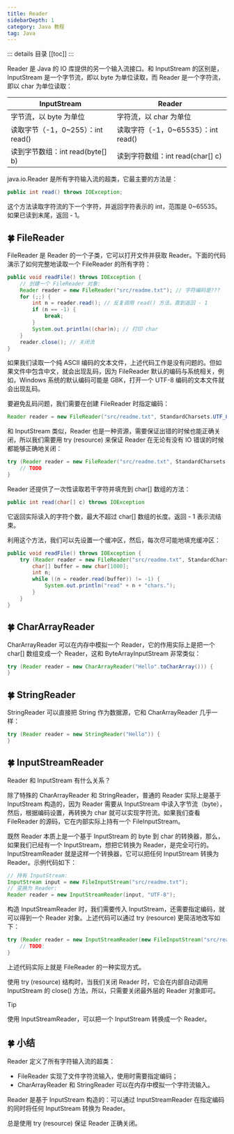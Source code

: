 ```yaml
---
title: Reader
sidebarDepth: 1
category: Java 教程
tag: Java
---
```


::: details 目录
[[toc]]
:::


Reader 是 Java 的 IO 库提供的另一个输入流接口。和 InputStream 的区别是，InputStream 是一个字节流，即以 byte 为单位读取，而 Reader 是一个字符流，即以 char 为单位读取：

| InputStream | Reader | 
| -- | -- |  
| 字节流，以 byte 为单位 | 字符流，以 char 为单位 | 
| 读取字节（-1，0~255）：int read() | 读取字符（-1，0~65535）：int read() | 
| 读到字节数组：int read(byte[] b) | 读到字符数组：int read(char[] c) | 


java.io.Reader 是所有字符输入流的超类，它最主要的方法是：

```java
public int read() throws IOException;
```

这个方法读取字符流的下一个字符，并返回字符表示的 int，范围是 0~65535。如果已读到末尾，返回 - 1。

## 🍀 FileReader

FileReader 是 Reader 的一个子类，它可以打开文件并获取 Reader。下面的代码演示了如何完整地读取一个 FileReader 的所有字符：


```java
public void readFile() throws IOException {
    // 创建一个 FileReader 对象:
    Reader reader = new FileReader("src/readme.txt"); // 字符编码是???
    for (;;) {
        int n = reader.read(); // 反复调用 read() 方法，直到返回 - 1
        if (n == -1) {
            break;
        }
        System.out.println((char)n); // 打印 char
    }
    reader.close(); // 关闭流
}
```

如果我们读取一个纯 ASCII 编码的文本文件，上述代码工作是没有问题的。但如果文件中包含中文，就会出现乱码，因为 FileReader 默认的编码与系统相关，例如，Windows 系统的默认编码可能是 GBK，打开一个 UTF-8 编码的文本文件就会出现乱码。

要避免乱码问题，我们需要在创建 FileReader 时指定编码：


```java
Reader reader = new FileReader("src/readme.txt", StandardCharsets.UTF_8);
```


和 InputStream 类似，Reader 也是一种资源，需要保证出错的时候也能正确关闭，所以我们需要用 try (resource) 来保证 Reader 在无论有没有 IO 错误的时候都能够正确地关闭：


```java
try (Reader reader = new FileReader("src/readme.txt", StandardCharsets.UTF_8) {
    // TODO
}
```

Reader 还提供了一次性读取若干字符并填充到 char[] 数组的方法：

```java
public int read(char[] c) throws IOException
```

它返回实际读入的字符个数，最大不超过 char[] 数组的长度。返回 - 1 表示流结束。

利用这个方法，我们可以先设置一个缓冲区，然后，每次尽可能地填充缓冲区：

```java
public void readFile() throws IOException {
    try (Reader reader = new FileReader("src/readme.txt", StandardCharsets.UTF_8)) {
        char[] buffer = new char[1000];
        int n;
        while ((n = reader.read(buffer)) != -1) {
            System.out.println("read" + n + "chars.");
        }
    }
}
```


## 🍀 CharArrayReader

CharArrayReader 可以在内存中模拟一个 Reader，它的作用实际上是把一个 char[] 数组变成一个 Reader，这和 ByteArrayInputStream 非常类似：


```java
try (Reader reader = new CharArrayReader("Hello".toCharArray())) {
}
```


## 🍀 StringReader

StringReader 可以直接把 String 作为数据源，它和 CharArrayReader 几乎一样：

```java
try (Reader reader = new StringReader("Hello")) {
}
```

## 🍀 InputStreamReader

Reader 和 InputStream 有什么关系？

除了特殊的 CharArrayReader 和 StringReader，普通的 Reader 实际上是基于 InputStream 构造的，因为 Reader 需要从 InputStream 中读入字节流（byte），然后，根据编码设置，再转换为 char 就可以实现字符流。如果我们查看 FileReader 的源码，它在内部实际上持有一个 FileInputStream。

既然 Reader 本质上是一个基于 InputStream 的 byte 到 char 的转换器，那么，如果我们已经有一个 InputStream，想把它转换为 Reader，是完全可行的。InputStreamReader 就是这样一个转换器，它可以把任何 InputStream 转换为 Reader。示例代码如下：

```java
// 持有 InputStream:
InputStream input = new FileInputStream("src/readme.txt");
// 变换为 Reader:
Reader reader = new InputStreamReader(input, "UTF-8");
```

构造 InputStreamReader 时，我们需要传入 InputStream，还需要指定编码，就可以得到一个 Reader 对象。上述代码可以通过 try (resource) 更简洁地改写如下：


```java
try (Reader reader = new InputStreamReader(new FileInputStream("src/readme.txt"), "UTF-8")) {
    // TODO:
}
```

上述代码实际上就是 FileReader 的一种实现方式。

使用 try (resource) 结构时，当我们关闭 Reader 时，它会在内部自动调用 InputStream 的 close() 方法，所以，只需要关闭最外层的 Reader 对象即可。

 
> [!tip]
> 使用 InputStreamReader，可以把一个 InputStream 转换成一个 Reader。


## 🍀 小结

Reader 定义了所有字符输入流的超类：

- FileReader 实现了文件字符流输入，使用时需要指定编码；
- CharArrayReader 和 StringReader 可以在内存中模拟一个字符流输入。

Reader 是基于 InputStream 构造的：可以通过 InputStreamReader 在指定编码的同时将任何 InputStream 转换为 Reader。

总是使用 try (resource) 保证 Reader 正确关闭。


